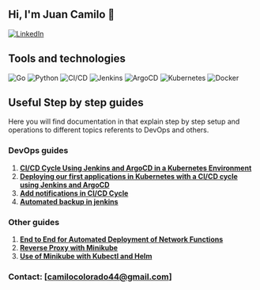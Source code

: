 ## Hi, I'm Juan Camilo 👋

[![LinkedIn](https://img.shields.io/badge/LinkedIn-000?style=for-the-badge&logo=linkedin&logoColor=white)](https://www.linkedin.com/in/juan-camilo-colorado-cardona-4114b823b/)

## Tools and technologies

![Go](https://img.shields.io/badge/Go-00ADD8?style=for-the-badge&logo=go&logoColor=white)
![Python](https://img.shields.io/badge/Python-3776AB?style=for-the-badge&logo=python&logoColor=white)
![CI/CD](https://img.shields.io/badge/CI%2FCD-239120?style=for-the-badge&logo=continuous-integration&logoColor=white)
![Jenkins](https://img.shields.io/badge/Jenkins-D24939?style=for-the-badge&logo=jenkins&logoColor=white)
![ArgoCD](https://img.shields.io/badge/ArgoCD-FE4B02?style=for-the-badge&logo=argo&logoColor=white)
![Kubernetes](https://img.shields.io/badge/Kubernetes-326CE5?style=for-the-badge&logo=kubernetes&logoColor=white)
![Docker](https://img.shields.io/badge/Docker-2496ED?style=for-the-badge&logo=docker&logoColor=white)

## Useful Step by step guides

Here you will find documentation in that explain step by step setup and operations to different topics referents to DevOps and others.

### DevOps guides

1. **[CI/CD Cycle Using Jenkins and ArgoCD in a Kubernetes Environment](https://github.com/juancamilocc/virtual_resources/wiki/configuration-cycle-cicd)**
2. **[Deploying our first applications in Kubernetes with a CI/CD cycle using Jenkins and ArgoCD](https://github.com/juancamilocc/virtual_resources/wiki/deploy-first-app-cicd-cycle)**
3. **[Add notifications in CI/CD Cycle](https://github.com/juancamilocc/virtual_resources/wiki/notifications-cicd-cycle)**
4. **[Automated backup in jenkins](https://github.com/juancamilocc/virtual_resources/wiki/backups-jenkins)**

### Other guides

1. **[End to End for Automated Deployment of Network Functions](https://github.com/juancamilocc/virtual_resources/wiki/end-to-end-network-func)**
2. **[Reverse Proxy with Minikube](https://github.com/juancamilocc/virtual_resources/wiki/reverse-proxy-minikube)**
3. **[Use of Minikube with Kubectl and Helm](https://github.com/juancamilocc/virtual_resources/wiki/use-minikube-kubectl-helm)**

### Contact: [camilocolorado44@gmail.com]
